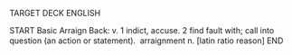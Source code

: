 TARGET DECK
ENGLISH

START
Basic
Arraign
Back: v. 1 indict, accuse. 2 find fault with; call into question (an action or statement).  arraignment n. [latin ratio reason]
END
